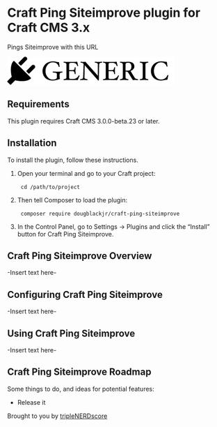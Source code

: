 # Craft Ping Siteimprove plugin for Craft CMS 3.x

Pings Siteimprove with this URL

![Screenshot](resources/img/plugin-logo.png)

## Requirements

This plugin requires Craft CMS 3.0.0-beta.23 or later.

## Installation

To install the plugin, follow these instructions.

1. Open your terminal and go to your Craft project:

        cd /path/to/project

2. Then tell Composer to load the plugin:

        composer require dougblackjr/craft-ping-siteimprove

3. In the Control Panel, go to Settings → Plugins and click the “Install” button for Craft Ping Siteimprove.

## Craft Ping Siteimprove Overview

-Insert text here-

## Configuring Craft Ping Siteimprove

-Insert text here-

## Using Craft Ping Siteimprove

-Insert text here-

## Craft Ping Siteimprove Roadmap

Some things to do, and ideas for potential features:

* Release it

Brought to you by [tripleNERDscore](triplenerdscore.net)
